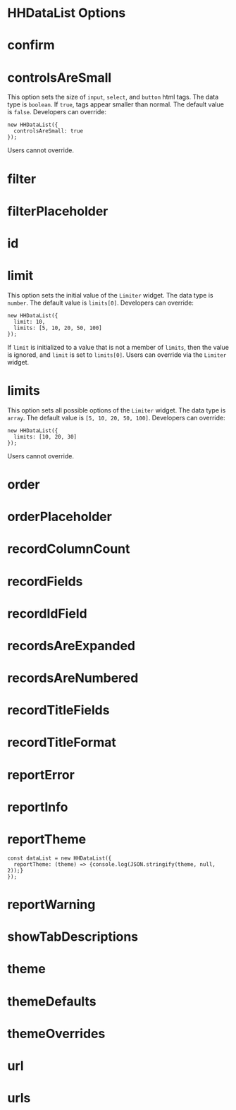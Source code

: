 # HHDataList Options

# confirm

# controlsAreSmall

This option sets the size of `input`, `select`, and `button` html tags. The data type is `boolean`. If `true`, tags appear smaller than normal. The default value is `false`. Developers can override:

``` nonum
new HHDataList({
  controlsAreSmall: true
});
```

Users cannot override. 

# filter

# filterPlaceholder

# id

# limit

This option sets the initial value of the `Limiter` widget. The data type is `number`. The default value is `limits[0]`. Developers can override:

``` nonum
new HHDataList({
  limit: 10,
  limits: [5, 10, 20, 50, 100]
});
```

If `limit` is initialized to a value that is not a member of `limits`, then the value is ignored, and `limit` is set to `limits[0]`. Users can override via the `Limiter` widget.

# limits

This option sets all possible options of the `Limiter` widget. The data type is `array`. The default value is `[5, 10, 20, 50, 100]`. Developers can override:

``` nonum
new HHDataList({
  limits: [10, 20, 30]
});
```

Users cannot override.

# order

# orderPlaceholder

# recordColumnCount

# recordFields

# recordIdField

# recordsAreExpanded

# recordsAreNumbered

# recordTitleFields

# recordTitleFormat

# reportError

# reportInfo

# reportTheme

``` nonum
const dataList = new HHDataList({
  reportTheme: (theme) => {console.log(JSON.stringify(theme, null, 2));}
});
```

# reportWarning

# showTabDescriptions

# theme

# themeDefaults

# themeOverrides

# url

# urls

